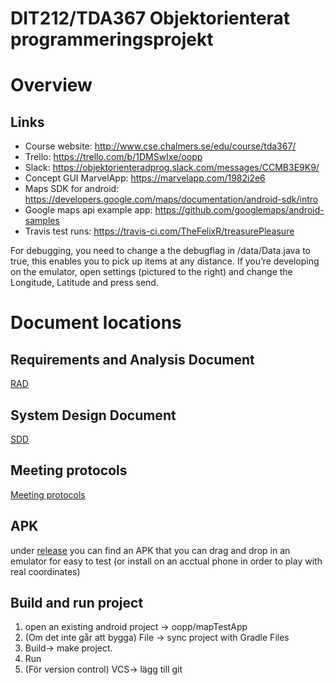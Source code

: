 # DIT212/TDA367 Objektorienterat programmeringsprojekt

# Overview

## Links
- Course website: http://www.cse.chalmers.se/edu/course/tda367/
- Trello: https://trello.com/b/1DMSwIxe/oopp
- Slack: https://objektorienteradprog.slack.com/messages/CCMB3E9K9/
- Concept GUI MarvelApp: https://marvelapp.com/1982i2e6
- Maps SDK for android: https://developers.google.com/maps/documentation/android-sdk/intro
- Google maps api example app: https://github.com/googlemaps/android-samples
- Travis test runs: https://travis-ci.com/TheFelixR/treasurePleasure

For debugging, you need to change a the debugflag in /data/Data.java to true, this enables you to pick up items at any distance. If you’re developing on the emulator, open settings (pictured to the right) and change the Longitude, Latitude and press send.

# Document locations
## Requirements and Analysis Document

[RAD](https://docs.google.com/document/d/1R22-YMYw6wcnvqW69ybtfUwh5KwOOhLTOGASOnpR0GM/edit?usp=sharing)

## System Design Document

[SDD](https://docs.google.com/document/d/1mCN_0YYQ3tyLzMtvu72N_M3L_sUxsyj4U5FqamaCyrM/edit?usp=sharing)

## Meeting protocols

[Meeting protocols](/documents/meetings)

## APK

under [release](/release/) you can find an APK that you can drag and drop in an emulator for easy to test
(or install on an acctual phone in order to play with real coordinates)

## Build and run project
1. open an existing android project -> oopp/mapTestApp
2. (Om det inte går att bygga) File -> sync project with Gradle Files
3. Build-> make project. 
4. Run
5. (För version control) VCS-> lägg till git
